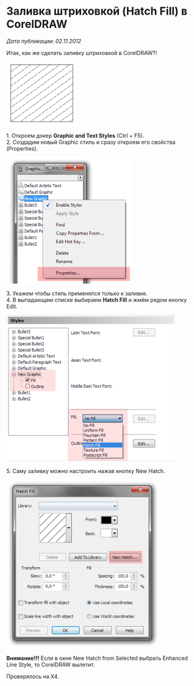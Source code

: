# Заливка штриховкой (Hatch Fill) в CorelDRAW

_Дата публикации: 02.11.2012_

Итак, как же сделать заливку штриховкой в CorelDRAW?!

![Заливка штриховкой (Hatch Fill) в CorelDRAW](1.png)

1\. Откроем докер **Graphic and Text Styles** (Ctrl + F5).  
2\. Создадим новый Graphic стиль и сразу откроем его свойства (Properties).

![Заливка штриховкой (Hatch Fill) в CorelDRAW](2.png)

3\. Укажем чтобы стиль применялся только к заливке.  
4\. В выпадающем списке выбираем **Hatch Fill** и жмём рядом кнопку Edit.

![Заливка штриховкой (Hatch Fill) в CorelDRAW](3.png)

5\. Саму заливку можно настроить нажав кнопку New Hatch.

![Заливка штриховкой (Hatch Fill) в CorelDRAW](4.png)

**Внимание!!!** Если в окне New Hatch from Selected выбрать Enhanced Line Style, то CorelDRAW вылетит.

Проверялось на Х4.
